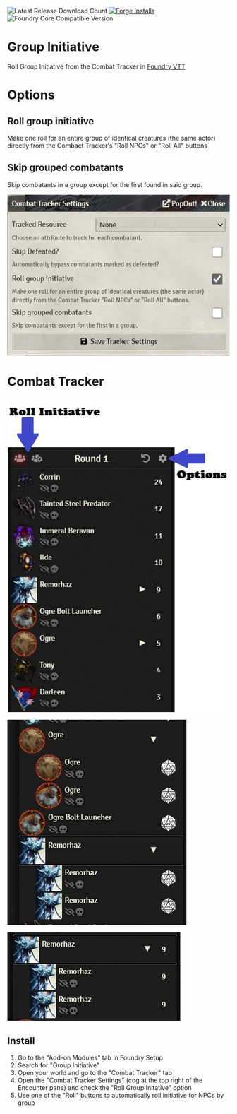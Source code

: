 ![Latest Release Download Count](https://img.shields.io/badge/dynamic/json?color=blue&label=Downloads%40latest&query=assets%5B1%5D.download_count&url=https%3A%2F%2Fapi.github.com%2Frepos%2Fvtt-lair%2Ffoundry-group-initiative%2Freleases%2Flatest) [![Forge Installs](https://img.shields.io/badge/dynamic/json?label=Forge%20Installs&query=package.installs&suffix=%25&url=https%3A%2F%2Fforge-vtt.com%2Fapi%2Fbazaar%2Fpackage%2Ffoundry-group-initiative&colorB=4aa94a)](https://forge-vtt.com/bazaar#package=token-replacer) 
![Foundry Core Compatible Version](https://img.shields.io/badge/dynamic/json.svg?url=https%3A%2F%2Fraw.githubusercontent.com%2Fvtt-lair%2Ffoundry-group-initiative%2Fmaster%2Fmodule.json&label=Foundry%20Version&query=$.compatibleCoreVersion&colorB=orange)

# Group Initiative
Roll Group Initiative from the Combat Tracker in [Foundry VTT](https://foundryvtt.com/)

# Options
## Roll group initiative
Make one roll for an entire group of identical creatures (the same actor) directly from the Combact Tracker's "Roll NPCs" or "Roll All" buttons

## Skip grouped combatants
Skip combatants in a group except for the first found in said group.

![options](examples/options.jpg)

# Combat Tracker
![howtoroll](examples/all_grouped_collapsed_rolled.jpg)

![unrolled](examples/grouped_expanded_unrolled.jpg)

![rolled](examples/grouped_collapsed_rolled.jpg)

## Install

1. Go to the "Add-on Modules" tab in Foundry Setup
2. Search for "Group Initiative"
3. Open your world and go to the "Combat Tracker" tab
4. Open the "Combat Tracker Settings" (cog at the top right of the Encounter pane) and check the "Roll Group Initative" option
5. Use one of the "Roll" buttons to automatically roll initiative for NPCs by group
